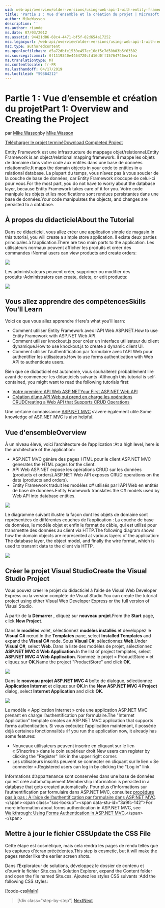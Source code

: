 ```yaml
---
uid: web-api/overview/older-versions/using-web-api-1-with-entity-framework-5/using-web-api-with-entity-framework-part-1
title: 'Partie 1 : Vue d’ensemble et la création du projet | Microsoft Docs'
author: MikeWasson
description: ''
ms.author: riande
ms.date: 07/03/2012
ms.assetid: 94421d86-68c4-4471-bf5f-82d654a17252
msc.legacyurl: /web-api/overview/older-versions/using-web-api-1-with-entity-framework-5/using-web-api-with-entity-framework-part-1
msc.type: authoredcontent
ms.openlocfilehash: d5a72dbfe1530e457ec16df5c7d50b03b5f63502
ms.sourcegitcommit: 0f1119340e4464720cfd16d0ff15764746ea1fea
ms.translationtype: MT
ms.contentlocale: fr-FR
ms.lasthandoff: 04/17/2019
ms.locfileid: "59384212"
---
```

# <a name="part-1-overview-and-creating-the-project"></a><span data-ttu-id="3a9fc-102">Partie 1 : Vue d’ensemble et création du projet</span><span class="sxs-lookup"><span data-stu-id="3a9fc-102">Part 1: Overview and Creating the Project</span></span>

<span data-ttu-id="3a9fc-103">par [Mike Wasson](https://github.com/MikeWasson)</span><span class="sxs-lookup"><span data-stu-id="3a9fc-103">by [Mike Wasson](https://github.com/MikeWasson)</span></span>

[<span data-ttu-id="3a9fc-104">Télécharger le projet terminé</span><span class="sxs-lookup"><span data-stu-id="3a9fc-104">Download Completed Project</span></span>](http://code.msdn.microsoft.com/ASP-NET-Web-API-with-afa30545)

<span data-ttu-id="3a9fc-105">Entity Framework est une infrastructure de mappage objet/relationnel.</span><span class="sxs-lookup"><span data-stu-id="3a9fc-105">Entity Framework is an object/relational mapping framework.</span></span> <span data-ttu-id="3a9fc-106">Il mappe les objets de domaine dans votre code aux entités dans une base de données relationnelle.</span><span class="sxs-lookup"><span data-stu-id="3a9fc-106">It maps the domain objects in your code to entities in a relational database.</span></span> <span data-ttu-id="3a9fc-107">La plupart du temps, vous n’avez pas à vous soucier de la couche de base de données, car Entity Framework s’occupe de celui-ci pour vous.</span><span class="sxs-lookup"><span data-stu-id="3a9fc-107">For the most part, you do not have to worry about the database layer, because Entity Framework takes care of it for you.</span></span> <span data-ttu-id="3a9fc-108">Votre code manipule les objets et les modifications sont rendues persistantes dans une base de données.</span><span class="sxs-lookup"><span data-stu-id="3a9fc-108">Your code manipulates the objects, and changes are persisted to a database.</span></span>

## <a name="about-the-tutorial"></a><span data-ttu-id="3a9fc-109">À propos du didacticiel</span><span class="sxs-lookup"><span data-stu-id="3a9fc-109">About the Tutorial</span></span>

<span data-ttu-id="3a9fc-110">Dans ce didacticiel, vous allez créer une application simple de magasin.</span><span class="sxs-lookup"><span data-stu-id="3a9fc-110">In this tutorial, you will create a simple store application.</span></span> <span data-ttu-id="3a9fc-111">Il existe deux parties principales à l’application.</span><span class="sxs-lookup"><span data-stu-id="3a9fc-111">There are two main parts to the application.</span></span> <span data-ttu-id="3a9fc-112">Les utilisateurs normaux peuvent afficher les produits et créer des commandes :</span><span class="sxs-lookup"><span data-stu-id="3a9fc-112">Normal users can view products and create orders:</span></span>

![](using-web-api-with-entity-framework-part-1/_static/image1.png)

<span data-ttu-id="3a9fc-113">Les administrateurs peuvent créer, supprimer ou modifier des produits :</span><span class="sxs-lookup"><span data-stu-id="3a9fc-113">Administrators can create, delete, or edit products:</span></span>

![](using-web-api-with-entity-framework-part-1/_static/image2.png)

## <a name="skills-youll-learn"></a><span data-ttu-id="3a9fc-114">Vous allez apprendre des compétences</span><span class="sxs-lookup"><span data-stu-id="3a9fc-114">Skills You'll Learn</span></span>

<span data-ttu-id="3a9fc-115">Voici ce que vous allez apprendre :</span><span class="sxs-lookup"><span data-stu-id="3a9fc-115">Here's what you'll learn:</span></span>

- <span data-ttu-id="3a9fc-116">Comment utiliser Entity Framework avec l’API Web ASP.NET.</span><span class="sxs-lookup"><span data-stu-id="3a9fc-116">How to use Entity Framework with ASP.NET Web API.</span></span>
- <span data-ttu-id="3a9fc-117">Comment utiliser knockout.js pour créer un interface utilisateur du client dynamique.</span><span class="sxs-lookup"><span data-stu-id="3a9fc-117">How to use knockout.js to create a dynamic client UI.</span></span>
- <span data-ttu-id="3a9fc-118">Comment utiliser l’authentification par formulaire avec l’API Web pour authentifier les utilisateurs.</span><span class="sxs-lookup"><span data-stu-id="3a9fc-118">How to use forms authentication with Web API to authenticate users.</span></span>

<span data-ttu-id="3a9fc-119">Bien que ce didacticiel est autonome, vous souhaiterez probablement lire avant de commencer les didacticiels suivants :</span><span class="sxs-lookup"><span data-stu-id="3a9fc-119">Although this tutorial is self-contained, you might want to read the following tutorials first:</span></span>

- [<span data-ttu-id="3a9fc-120">Votre première API Web ASP.NET</span><span class="sxs-lookup"><span data-stu-id="3a9fc-120">Your First ASP.NET Web API</span></span>](../../getting-started-with-aspnet-web-api/tutorial-your-first-web-api.md)
- [<span data-ttu-id="3a9fc-121">Création d’une API Web qui prend en charge les opérations CRUD</span><span class="sxs-lookup"><span data-stu-id="3a9fc-121">Creating a Web API that Supports CRUD Operations</span></span>](../creating-a-web-api-that-supports-crud-operations.md)

<span data-ttu-id="3a9fc-122">Une certaine connaissance [ASP.NET MVC](../../../../mvc/index.md) s’avère également utile.</span><span class="sxs-lookup"><span data-stu-id="3a9fc-122">Some knowledge of [ASP.NET MVC](../../../../mvc/index.md) is also helpful.</span></span>

## <a name="overview"></a><span data-ttu-id="3a9fc-123">Vue d'ensemble</span><span class="sxs-lookup"><span data-stu-id="3a9fc-123">Overview</span></span>

<span data-ttu-id="3a9fc-124">À un niveau élevé, voici l’architecture de l’application :</span><span class="sxs-lookup"><span data-stu-id="3a9fc-124">At a high level, here is the architecture of the application:</span></span>

- <span data-ttu-id="3a9fc-125">ASP.NET MVC génère des pages HTML pour le client.</span><span class="sxs-lookup"><span data-stu-id="3a9fc-125">ASP.NET MVC generates the HTML pages for the client.</span></span>
- <span data-ttu-id="3a9fc-126">API Web ASP.NET expose les opérations CRUD sur les données (products et orders).</span><span class="sxs-lookup"><span data-stu-id="3a9fc-126">ASP.NET Web API exposes CRUD operations on the data (products and orders).</span></span>
- <span data-ttu-id="3a9fc-127">Entity Framework traduit les modèles c# utilisés par l’API Web en entités de base de données.</span><span class="sxs-lookup"><span data-stu-id="3a9fc-127">Entity Framework translates the C# models used by Web API into database entities.</span></span>

![](using-web-api-with-entity-framework-part-1/_static/image3.png)

<span data-ttu-id="3a9fc-128">Le diagramme suivant illustre la façon dont les objets de domaine sont représentées de différentes couches de l’application : La couche de base de données, le modèle objet et enfin le format de câble, qui est utilisé pour transmettre des données au client via HTTP.</span><span class="sxs-lookup"><span data-stu-id="3a9fc-128">The following diagram shows how the domain objects are represented at various layers of the application: The database layer, the object model, and finally the wire format, which is used to transmit data to the client via HTTP.</span></span>

![](using-web-api-with-entity-framework-part-1/_static/image4.png)

## <a name="create-the-visual-studio-project"></a><span data-ttu-id="3a9fc-129">Créer le projet Visual Studio</span><span class="sxs-lookup"><span data-stu-id="3a9fc-129">Create the Visual Studio Project</span></span>

<span data-ttu-id="3a9fc-130">Vous pouvez créer le projet du didacticiel à l’aide de Visual Web Developer Express ou la version complète de Visual Studio.</span><span class="sxs-lookup"><span data-stu-id="3a9fc-130">You can create the tutorial project using either Visual Web Developer Express or the full version of Visual Studio.</span></span>

<span data-ttu-id="3a9fc-131">À partir de la **Démarrer** , cliquez sur **nouveau projet**.</span><span class="sxs-lookup"><span data-stu-id="3a9fc-131">From the **Start** page, click **New Project**.</span></span>

<span data-ttu-id="3a9fc-132">Dans le **modèles** volet, sélectionnez **modèles installés** et développez le **Visual C#** nœud.</span><span class="sxs-lookup"><span data-stu-id="3a9fc-132">In the **Templates** pane, select **Installed Templates** and expand the **Visual C#** node.</span></span> <span data-ttu-id="3a9fc-133">Sous **Visual C#**, sélectionnez **Web**.</span><span class="sxs-lookup"><span data-stu-id="3a9fc-133">Under **Visual C#**, select **Web**.</span></span> <span data-ttu-id="3a9fc-134">Dans la liste des modèles de projet, sélectionnez **ASP.NET MVC 4 Web Application**.</span><span class="sxs-lookup"><span data-stu-id="3a9fc-134">In the list of project templates, select **ASP.NET MVC 4 Web Application**.</span></span> <span data-ttu-id="3a9fc-135">Nommez le projet « ProductStore » et cliquez sur **OK**.</span><span class="sxs-lookup"><span data-stu-id="3a9fc-135">Name the project "ProductStore" and click **OK**.</span></span>

![](using-web-api-with-entity-framework-part-1/_static/image5.png)

<span data-ttu-id="3a9fc-136">Dans le **nouveau projet ASP.NET MVC 4** boîte de dialogue, sélectionnez **Application Internet** et cliquez sur **OK**.</span><span class="sxs-lookup"><span data-stu-id="3a9fc-136">In the **New ASP.NET MVC 4 Project** dialog, select **Internet Application** and click **OK**.</span></span>

![](using-web-api-with-entity-framework-part-1/_static/image6.png)

<span data-ttu-id="3a9fc-137">Le modèle « Application Internet » crée une application ASP.NET MVC prenant en charge l’authentification par formulaire.</span><span class="sxs-lookup"><span data-stu-id="3a9fc-137">The "Internet Application" template creates an ASP.NET MVC application that supports forms authentication.</span></span> <span data-ttu-id="3a9fc-138">Si vous exécutez l’application maintenant, il possède déjà certaines fonctionnalités :</span><span class="sxs-lookup"><span data-stu-id="3a9fc-138">If you run the application now, it already has some features:</span></span>

- <span data-ttu-id="3a9fc-139">Nouveaux utilisateurs peuvent inscrire en cliquant sur le lien « S’inscrire » dans le coin supérieur droit.</span><span class="sxs-lookup"><span data-stu-id="3a9fc-139">New users can register by clicking the "Register" link in the upper right corner.</span></span>
- <span data-ttu-id="3a9fc-140">Les utilisateurs inscrits peuvent se connecter en cliquant sur le lien « Se connecter ».</span><span class="sxs-lookup"><span data-stu-id="3a9fc-140">Registered users can log in by clicking the "Log in" link.</span></span>

<span data-ttu-id="3a9fc-141">Informations d’appartenance sont conservées dans une base de données qui est créé automatiquement.</span><span class="sxs-lookup"><span data-stu-id="3a9fc-141">Membership information is persisted in a database that gets created automatically.</span></span> <span data-ttu-id="3a9fc-142">Pour plus d’informations sur l’authentification par formulaire dans ASP.NET MVC, consultez [procédure pas à pas : À l’aide de l’authentification par formulaire dans ASP.NET MVC](https://msdn.microsoft.com/library/ff398049(VS.98).aspx).</span><span class="sxs-lookup"><span data-stu-id="3a9fc-142">For more information about forms authentication in ASP.NET MVC, see [Walkthrough: Using Forms Authentication in ASP.NET MVC](https://msdn.microsoft.com/library/ff398049(VS.98).aspx).</span></span>

## <a name="update-the-css-file"></a><span data-ttu-id="3a9fc-143">Mettre à jour le fichier CSS</span><span class="sxs-lookup"><span data-stu-id="3a9fc-143">Update the CSS File</span></span>

<span data-ttu-id="3a9fc-144">Cette étape est cosmétique, mais cela rendra les pages de rendu telles que les captures d’écran précédentes.</span><span class="sxs-lookup"><span data-stu-id="3a9fc-144">This step is cosmetic, but it will make the pages render like the earlier screen shots.</span></span>

<span data-ttu-id="3a9fc-145">Dans l’Explorateur de solutions, développez le dossier de contenu et d’ouvrir le fichier Site.css.</span><span class="sxs-lookup"><span data-stu-id="3a9fc-145">In Solution Explorer, expand the Content folder and open the file named Site.css.</span></span> <span data-ttu-id="3a9fc-146">Ajoutez les styles CSS suivants :</span><span class="sxs-lookup"><span data-stu-id="3a9fc-146">Add the following CSS styles:</span></span>

[!code-css[Main](using-web-api-with-entity-framework-part-1/samples/sample1.css)]

> [!div class="step-by-step"]
> [<span data-ttu-id="3a9fc-147">Next</span><span class="sxs-lookup"><span data-stu-id="3a9fc-147">Next</span></span>](using-web-api-with-entity-framework-part-2.md)
